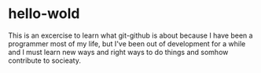 # hello-wold
This is an excercise to learn what git-github is about
because I have been a programmer most of my life, but I've been out of development for a while and I must learn new ways and right ways to do things and somhow contribute to socieaty.
